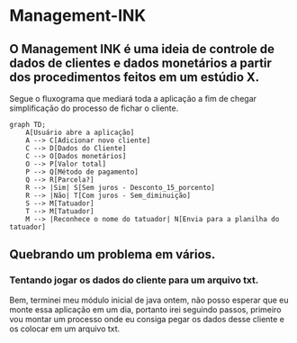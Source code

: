 # Management-INK
## O Management INK é uma ideia de controle de dados de clientes e dados monetários a partir dos procedimentos feitos em um estúdio X.


Segue o fluxograma que mediará toda a aplicação a fim de chegar simplificação do processo de fichar o cliente.

```mermaid
graph TD;
    A[Usuário abre a aplicação]
    A --> C[Adicionar novo cliente]
    C --> D[Dados do Cliente]
    C --> O[Dados monetários]
    O --> P[Valor total]
    P --> Q[Método de pagamento]
    Q --> R[Parcela?]
    R --> |Sim| S[Sem juros - Desconto_15_porcento]
    R --> |Não| T[Com juros - Sem_diminuição]
    S --> M[Tatuador]
    T --> M[Tatuador]
    M --> |Reconhece o nome do tatuador| N[Envia para a planilha do tatuador]

```

## Quebrando um problema em vários.
### Tentando jogar os dados do cliente para um arquivo txt.

Bem, terminei meu módulo inicial de java ontem, não posso esperar que eu monte essa aplicação em um dia, portanto irei seguindo passos, primeiro vou montar um processo onde eu consiga pegar os dados desse cliente e os colocar em um arquivo txt.